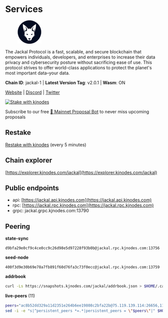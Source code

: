 # Services

<figure><img src="https://raw.githubusercontent.com/kj89/cosmos-images/main/logos/jackal.png" alt=""><figcaption></figcaption></figure>

The Jackal Protocol is a fast, scalable, and secure blockchain that empowers  individuals, developers, and enterprises to increase their data privacy and  cybersecurity posture without sacrificing ease of use. This protocol strives  to offer world-class applications to protect the planet's most important data–your data.

**Chain ID**: jackal-1 | **Latest Version Tag**: v2.0.1 | **Wasm**: ON

[Website](https://jackalprotocol.com) | [Discord](https://discord.com/invite/5GKym3p6rj) | [Twitter](https://twitter.com/Jackal_Protocol)

[![Stake with kjnodes](https://i.ibb.co/cr44Q8j/button-stake-with-kjnodes.png)](https://restake.app/jackal/jklvaloper1tr3wm3mdkz0tda6t7vavqnn7fe2g4un0f67xmt)

Subscribe to our free [🤖 Mainnet Proposal Bot](https://t.me/kjnodes_proposal_bot) to never miss upcoming proposals

## Restake

[Restake with kjnodes](https://restake.app/jackal/jklvaloper1tr3wm3mdkz0tda6t7vavqnn7fe2g4un0f67xmt) (every 5 minutes)
## Chain explorer
[https://explorer.kjnodes.com/jackal](https://explorer.kjnodes.com/jackal)

## Public endpoints

* api: [https://jackal.api.kjnodes.com](https://jackal.api.kjnodes.com)
* rpc: [https://jackal.rpc.kjnodes.com](https://jackal.rpc.kjnodes.com)
* grpc: jackal.grpc.kjnodes.com:13790

## Peering

**state-sync**

```text
d9bfa29e0cf9c4ce0cc9c26d98e5d97228f93b0b@jackal.rpc.kjnodes.com:13756
```

**seed-node**

```text
400f3d9e30b69e78a7fb891f60d76fa3c73f0ecc@jackal.rpc.kjnodes.com:13759
```

**addrbook**
```bash
curl -Ls https://snapshots.kjnodes.com/jackal/addrbook.json > $HOME/.canine/config/addrbook.json
```

**live-peers** (11)
```bash
peers="ac8b52dd329a11d2351e264b6ee19808c2bfa22b@75.119.139.114:26656,11aeebfb549832b53d58c01a5b15e72746f2b4ce@15.235.87.236:26656,d39fecbc409541de13fa644d90066d4dabe08262@95.165.89.222:24475,316864671ec9566a3d07b64040c45e3fc75ccf36@65.108.201.154:5020,3576d2b9b3195f64024b5308d5435875f33f2a19@154.12.227.132:26656,1394336a0fc1a8ffa6fc2aece094ac7bc3a4f3c6@65.109.83.217:26656,a203ec5541b46dfe6a6fec64c78565feb889586c@162.247.131.19:26656,173c43436e2287f3660c344a5fd2386da4a61968@65.109.92.241:11126,57d82676ab660e8e4471664d7fee18e3e2e3dd19@89.58.38.59:26656,8d59eb5f7ad207e59c06620f6e9e7b6760b56211@65.108.75.107:18656,d9bfa29e0cf9c4ce0cc9c26d98e5d97228f93b0b@65.109.88.38:13756"
sed -i -e "s|^persistent_peers *=.*|persistent_peers = \"$peers\"|" $HOME/.canine/config/config.toml
```
